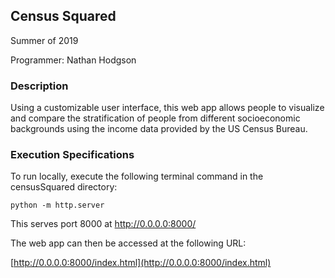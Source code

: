 Census Squared
---
Summer of 2019

Programmer:
Nathan Hodgson

### Description

Using a customizable user interface, this web app allows people to visualize and compare the stratification of people from different socioeconomic backgrounds using the income data provided by the US Census Bureau.

### Execution Specifications

To run locally, execute the following terminal command in the censusSquared directory: 

```shell
python -m http.server
```

This serves port 8000 at http://0.0.0.0:8000/ 

The web app can then be accessed at the following URL: 

[http://0.0.0.0:8000/index.html](http://0.0.0.0:8000/index.html)

